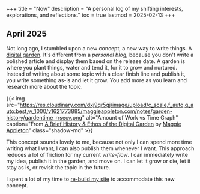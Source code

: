 +++
title = "Now"
description = "A personal log of my shifting interests, explorations, and reflections."
toc = true
lastmod = 2025-02-13
+++


## April 2025

Not long ago, I stumbled upon a new concept, a new way to write things. A [digital garden](https://maggieappleton.com/garden-history). It's different from a _personal blog_, because you don't write a polished article and display them based on the release date. A garden is where you plant things, water and tend it, for it to grow and nurtured. Instead of writing about some topic with a clear finish line and publish it, you write something as-is and let it grow. You add more as you learn and research more about the topic.

{{< img src="https://res.cloudinary.com/dxj9qr5gj/image/upload/c_scale,f_auto,q_auto:best,w_1000/v1621773885/maggieappleton.com/notes/garden-history/gardentime_rrsecv.png" alt="Amount of Work vs Time Graph" caption="From [A Brief History & Ethos of the Digital Garden](https://maggieappleton.com/garden-history) by [Maggie Appleton](https://maggieappleton.com/)" class="shadow-md" >}}

This concept sounds lovely to me, because not only I can spend more time writing what I want, I can also publish them whenever I want. This approach reduces a lot of friction for my current _write-flow_. I can immediately write my idea, publish it in the garden, and move on. I can let it grow or die, let it stay as is, or revisit the topic in the future.

I spent a lot of my time to [re-build my site](/site-updates) to accommodate this new concept.
